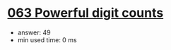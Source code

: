 [063 Powerful digit counts](http://projecteuler.net/problem=63)
========================

- answer: 49 
- min used time: 0 ms

